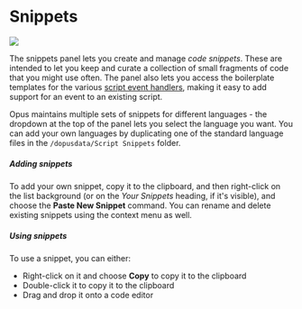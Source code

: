 # Snippets

<img src="/media/13/scripteditor_snippets.png" class="align-right" data-query="?nolink" />

The snippets panel lets you create and manage *code snippets*. These are intended to let you keep and curate a collection of small fragments of code that you might use often. The panel also lets you access the boilerplate templates for the various [script event handlers](/Manual/reference/scripting_reference/scripting_events/README.md), making it easy to add support for an event to an existing script.

Opus maintains multiple sets of snippets for different languages - the dropdown at the top of the panel lets you select the language you want. You can add your own languages by duplicating one of the standard language files in the `/dopusdata/Script Snippets` folder.

##### Adding snippets

To add your own snippet, copy it to the clipboard, and then right-click on the list background (or on the *Your Snippets* heading, if it's visible), and choose the **Paste New Snippet** command. You can rename and delete existing snippets using the context menu as well.

##### Using snippets

To use a snippet, you can either:

- Right-click on it and choose **Copy** to copy it to the clipboard
- Double-click it to copy it to the clipboard
- Drag and drop it onto a code editor
